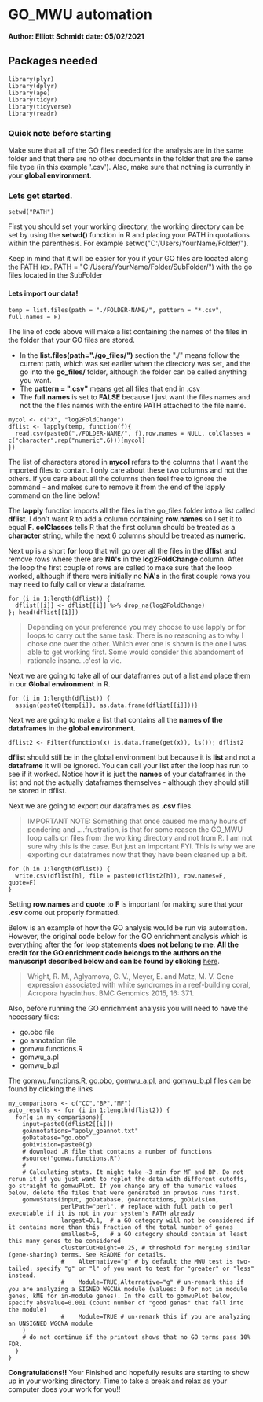 # GO_MWU automation

**Author: Elliott Schmidt**
**date: 05/02/2021**

## Packages needed
```{r setup, include=T, warning=F, message=F}
library(plyr)
library(dplyr)
library(ape)
library(tidyr)
library(tidyverse)
library(readr) 
```

### Quick note before starting

Make sure that all of the GO files needed for the analysis are in the same folder and that there are no other documents in the folder that are the same file type (in this example '.csv'). Also, make sure that nothing is currently in your **global environment**. 

### Lets get started. 

```{r setwd, include=F}
setwd("PATH") 
```

First you should set your working directory, the working directory can be set by using the **setwd()** function in R and placing your PATH in quotations within the parenthesis. For example setwd("C:/Users/YourName/Folder/"). 

Keep in mind that it will be easier for you if your GO files are located along the PATH (ex. PATH = "C:/Users/YourName/Folder/SubFolder/") with the go files located in the SubFolder

#### Lets import our data!

```{r importing data, include=T, warning=F, message=F}
temp = list.files(path = "./FOLDER-NAME/", pattern = "*.csv", full.names = F)
```

The line of code above will make a list containing the names of the files in the folder that your GO files are stored. 

*   In the **list.files(path="./go_files/")** section the "./" means follow the current path, which was set earlier when the directory was set, and the go into the **go_files/** folder, although the folder can be called anything you want. 
*   The **pattern = ".csv"** means get all files that end in .csv  
*   The **full.names** is set to **FALSE** because I just want the files names and not the the files names with the entire PATH attached to the file name.  

```{r importing data pt2, include=T, warning=F, message=F}
mycol <- c("X", "log2FoldChange")    
dflist <- lapply(temp, function(f){ 
  read.csv(paste0("./FOLDER-NAME/", f),row.names = NULL, colClasses = c("character",rep("numeric",6)))[mycol]
}) 
```

The list of characters stored in **mycol** refers to the columns that I want the imported files to contain. I only care about these two columns and not the others. If you care about all the columns then feel free to ignore the command - and makes sure to remove it from the end of the lapply command on the line below! 

The **lapply** function imports all the files in the go_files folder into a list called **dflist**. I don't want R to add a column containing **row.names** so I set it to equal **F**. **colClasses** tells R that the first column should be treated as a **character** string, while the next 6 columns should be treated as **numeric**. 

Next up is a short **for** loop that will go over all the files in the **dflist** and remove rows where there are **NA's** in the **log2FoldChange** column. After the loop the first couple of rows are called to make sure that the loop worked, although if there were initially no **NA's** in the first couple rows you may need to fully call or view a dataframe.

```{r importing data pt3, include=T, warning=F, message=F}
for (i in 1:length(dflist)) {
  dflist[[i]] <- dflist[[i]] %>% drop_na(log2FoldChange)
}; head(dflist[[1]]) 
``` 

>Depending on your preference you may choose to use lapply or for loops to carry out the same task. There is no reasoning as to why I chose one over the other. Which ever one is shown is the one I was able to get working first. Some would consider this abandoment of rationale insane...c'est la vie.  

Next we are going to take all of our dataframes out of a list and place them in our **Global environment** in R. 

```{r importing data pt4, include=T, warning=F, message=F}
for (i in 1:length(dflist)) {
  assign(paste0(temp[i]), as.data.frame(dflist[[i]]))}
``` 

Next we are going to make a list that contains all the **names of the dataframes** in the **global environment**. 

```{r importing data pt5, include=T, warning=F, message=F}
dflist2 <- Filter(function(x) is.data.frame(get(x)), ls()); dflist2
```

**dflist** should still be in the global environment but because it is **list** and not a **dataframe** it will be ignored. You can call your list after the loop has run to see if it worked. Notice how it is just the **names** of your dataframes in the list and not the actually dataframes themselves - although they should still be stored in dflist. 

Next we are going to export our dataframes as **.csv** files. 

>IMPORTANT NOTE: Something that once caused me many hours of pondering and ....frustration, is that for some reason the GO_MWU loop calls on files from the working directory and not from R. I am not sure why this is the case. But just an important FYI. This is why we are exporting our dataframes now that they have been cleaned up a bit. 

```{r exporting data, include=T, warning=F, message=F}
for (h in 1:length(dflist)) {
  write.csv(dflist[h], file = paste0(dflist2[h]), row.names=F, quote=F)
} 
```

Setting **row.names** and **quote** to **F** is important for making sure that your **.csv** come out properly formatted. 

Below is an example of how the GO analysis would be run via automation. However, the original code below for the GO enrichment analysis which is everything after the **for** loop statements **does not belong to me**. **All the credit for the GO enrichment code belongs to the authors on the manuscript described below and can be found by clicking** [here].

[here]: http://bmcgenomics.biomedcentral.com/articles/10.1186/s12864-015-1540-2
 

>Wright, R. M., Aglyamova, G. V., Meyer, E. and Matz, M. V. Gene expression associated with white syndromes in a reef-building coral, Acropora hyacinthus. BMC Genomics 2015, 16: 371. 

Also, before running the GO enrichment analysis you will need to have the necessary files: 

*   go.obo file 
*   go annotation file 
*   gomwu.functions.R 
*   gomwu_a.pl 
*   gomwu_b.pl

The [gomwu.functions.R], [go.obo], [gomwu_a.pl], and [gomwu_b.pl] files can be found by clicking the links 

[gomwu.functions.R]:    https://github.com/z0on/GO_MWU 
[go.obo]:   http://geneontology.org/docs/download-ontology/
[gomwu_a.pl]:   https://github.com/z0on/GO_MWU 
[gomwu_b.pl]:   https://github.com/z0on/GO_MWU 



```{r GO enrichment analysis, include=T, warning=F, message=F, eval=F}
my_comparisons <- c("CC","BP","MF") 
auto_results <- for (i in 1:length(dflist2)) {
  for(g in my_comparisons){ 
    input=paste0(dflist2[[i]])
    goAnnotations="apoly_goannot.txt"
    goDatabase="go.obo"
    goDivision=paste0(g)
    # download .R file that contains a number of functions
    #source("gomwu.functions.R")
    #
    # Calculating stats. It might take ~3 min for MF and BP. Do not rerun it if you just want to replot the data with different cutoffs, go straight to gomwuPlot. If you change any of the numeric values below, delete the files that were generated in previos runs first.
    gomwuStats(input, goDatabase, goAnnotations, goDivision,
               perlPath="perl", # replace with full path to perl executable if it is not in your system's PATH already
               largest=0.1,  # a GO category will not be considered if it contains more than this fraction of the total number of genes
               smallest=5,   # a GO category should contain at least this many genes to be considered
               clusterCutHeight=0.25, # threshold for merging similar (gene-sharing) terms. See README for details.
               #	Alternative="g" # by default the MWU test is two-tailed; specify "g" or "l" of you want to test for "greater" or "less" instead. 
               #	Module=TRUE,Alternative="g" # un-remark this if you are analyzing a SIGNED WGCNA module (values: 0 for not in module genes, kME for in-module genes). In the call to gomwuPlot below, specify absValue=0.001 (count number of "good genes" that fall into the module)
               #	Module=TRUE # un-remark this if you are analyzing an UNSIGNED WGCNA module 
    ) 
    # do not continue if the printout shows that no GO terms pass 10% FDR.
  }
}
```

**Congratulations!!** Your Finished and hopefully results are starting to show up in your working directory. Time to take a break and relax as your computer does your work for you!! 

